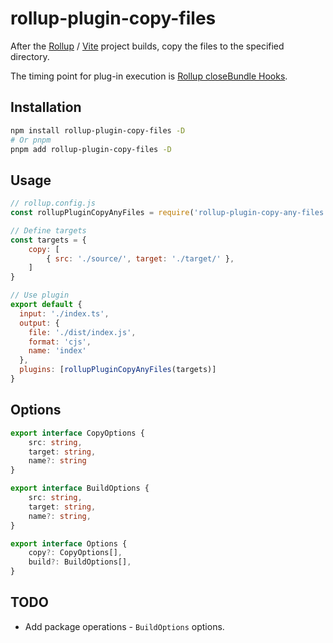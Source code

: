 # rollup-plugin-copy-files

After the [Rollup](https://rollupjs.org/) / [Vite](https://vitejs.dev/) project builds, copy the files to the specified directory.

The timing point for plug-in execution is [Rollup closeBundle Hooks](https://rollupjs.org/guide/en/#output-generation-hooks).

## Installation

```bash
npm install rollup-plugin-copy-files -D
# Or pnpm
pnpm add rollup-plugin-copy-files -D
```

## Usage

```js
// rollup.config.js
const rollupPluginCopyAnyFiles = require('rollup-plugin-copy-any-files');

// Define targets
const targets = {
    copy: [
        { src: './source/', target: './target/' },
    ]
}

// Use plugin
export default {
  input: './index.ts',
  output: {
    file: './dist/index.js',
    format: 'cjs',
    name: 'index'
  },
  plugins: [rollupPluginCopyAnyFiles(targets)]
}
```

## Options

```typescript
export interface CopyOptions {
    src: string,
    target: string,
    name?: string
}

export interface BuildOptions {
    src: string,
    target: string,
    name?: string,
}

export interface Options {
    copy?: CopyOptions[],
    build?: BuildOptions[],
}
```

## TODO

- Add package operations - `BuildOptions` options.
